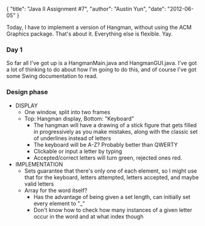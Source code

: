 {
    "title": "Java II Assignment #7",
    "author": "Austin Yun",
    "date": "2012-06-05"
}

Today, I have to implement a version of Hangman, without using the ACM Graphics
package. That's about it. Everything else is flexible. Yay.

### Day 1
So far all I've got up is a HangmanMain.java and HangmanGUI.java. I've got a lot
of thinking to do about how I'm going to do this, and of course I've got some
Swing documentation to read.

### Design phase
*   DISPLAY
    *   One window, split into two frames
    *   Top: Hangman display, Bottom: "Keyboard"
        *   The hangman will have a drawing of a stick figure that gets filled in progressively as you make mistakes, along with the classic set of underlines instead of letters
        *   The keyboard will be A-Z? Probably better than QWERTY
        *   Clickable or input a letter by typing
        *   Accepted/correct letters will turn green, rejected ones red.
*   IMPLEMENTATION
    * Sets guarantee that there's only one of each element, so I might use that for the keyboard, letters attempted, letters accepted, and maybe valid letters
    *   Array for the word itself?
        *   Has the advantage of being given a set length, can initially set every element to "_"
        *   Don't know how to check how many instances of a given letter occur in the word and at what index though

